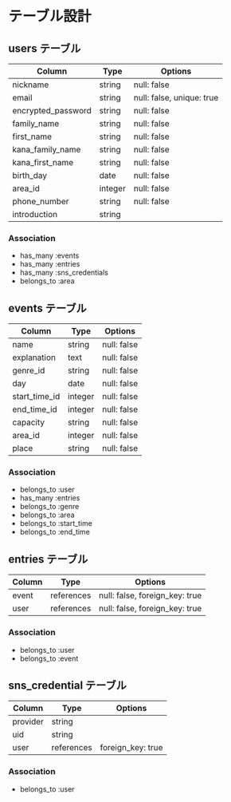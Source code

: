# テーブル設計

## users テーブル

| Column             | Type    | Options                   |
| ------------------ | ------- | ------------------------- |
| nickname           | string  | null: false               |
| email              | string  | null: false, unique: true |
| encrypted_password | string  | null: false               |
| family_name        | string  | null: false               |
| first_name         | string  | null: false               |
| kana_family_name   | string  | null: false               |
| kana_first_name    | string  | null: false               |
| birth_day          | date    | null: false               |
| area_id            | integer | null: false               |
| phone_number       | string  | null: false               |
| introduction       | string  |                           |

### Association
- has_many :events
- has_many :entries
- has_many :sns_credentials
- belongs_to :area


## events テーブル
| Column             | Type    | Options                   |
| ------------------ | ------- | ------------------------- |
| name               | string  | null: false               |
| explanation        | text    | null: false               |
| genre_id           | string  | null: false               |
| day                | date    | null: false               |
| start_time_id      | integer | null: false               |
| end_time_id        | integer | null: false               |
| capacity           | string  | null: false               |
| area_id            | integer | null: false               |
| place              | string  | null: false               |

### Association
- belongs_to :user
- has_many :entries
- belongs_to :genre
- belongs_to :area
- belongs_to :start_time
- belongs_to :end_time

## entries テーブル
| Column        | Type       | Options                        |
| ------------- | ---------- | ------------------------------ |
| event         | references | null: false, foreign_key: true |
| user          | references | null: false, foreign_key: true |

### Association
- belongs_to :user
- belongs_to :event

## sns_credential テーブル
| Column        | Type       | Options                        |
| ------------- | ---------- | ------------------------------ |
| provider      | string     |                                |
| uid           | string     |                                |
| user          | references | foreign_key: true              |

### Association
- belongs_to :user



